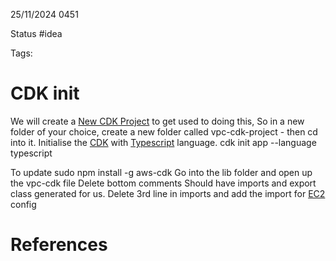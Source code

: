 25/11/2024 0451

Status #idea

Tags:

# CDK init

We will create a [New CDK Project](./New_CDK_Project.md) to get used to doing this, So in a new folder of your choice,
create a new folder called vpc-cdk-project - then cd into it.
Initialise the [CDK](./CDK.md) with [Typescript](./Typescript.md) language.
	cdk init app --language typescript

To update
	sudo npm install -g aws-cdk
Go into the lib folder and open up the vpc-cdk file 
Delete bottom comments
Should have imports and export class generated for us.
Delete 3rd line in imports and add the import for [EC2](./EC2.md) config









# References
